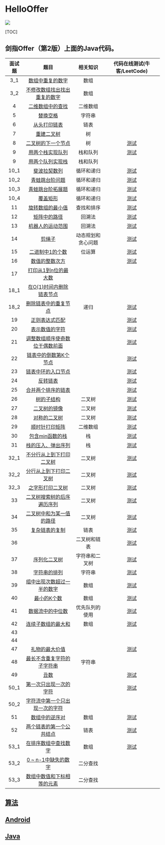 
# HelloOffer  

<img src="https://img.shields.io/badge/%E5%AD%A6%E4%B9%A0%E8%80%85-zohar.zzh-brightgreen.svg" />


[TOC]

## 剑指Offer（第2版）上面的Java代码。

面试题|题目|相关知识|代码在线测试(牛客/LeetCode)
|:-:|:-:|:-:|:-:|
3_1|[数组中重复的数字](https://github.com/ZoharAndroid/HelloOffer/blob/master/offer/Problem03_1.java)|数组
3_2|[不修改数组找出找出重复的数字](https://github.com/ZoharAndroid/HelloOffer/blob/master/offer/Problem03_2.java)|数组
4|[二维数组中的查找](https://github.com/ZoharAndroid/HelloOffer/blob/master/offer/Problem04.java)|二维数组
5|[替换空格](https://github.com/ZoharAndroid/HelloOffer/blob/master/offer/Problem05.java)|字符串
6|[从头打印链表](https://github.com/ZoharAndroid/HelloOffer/blob/master/offer/Problem06.java)|链表
7|[重建二叉树](https://github.com/ZoharAndroid/HelloOffer/blob/master/offer/Problem07.java)|树
8|[二叉树的下一个节点](https://github.com/ZoharAndroid/HelloOffer/blob/master/offer/Problem08.java)|树|[测试](https://www.nowcoder.com/practice/9023a0c988684a53960365b889ceaf5e?tpId=13&tqId=11210&tPage=1&rp=1&ru=/ta/coding-interviews&qru=/ta/coding-interviews/question-ranking)
9|[用两个栈实现队列](https://github.com/ZoharAndroid/HelloOffer/blob/master/offer/Problem09.java)|栈和队列|[测试](https://www.nowcoder.com/practice/54275ddae22f475981afa2244dd448c6?tpId=13&tqId=11158&tPage=1&rp=1&ru=%2Fta%2Fcoding-interviews&qru=%2Fta%2Fcoding-interviews%2Fquestion-ranking)
9|[用两个队列实现栈](https://github.com/ZoharAndroid/HelloOffer/blob/master/offer/Problem09_r.java)|栈和队列|
10_1|[斐波拉契数列](https://github.com/ZoharAndroid/HelloOffer/blob/master/offer/Problem10_1.java)|循环和递归|[测试](https://www.nowcoder.com/practice/c6c7742f5ba7442aada113136ddea0c3?tpId=13&tqId=11160&tPage=1&rp=1&ru=%2Fta%2Fcoding-interviews&qru=%2Fta%2Fcoding-interviews%2Fquestion-ranking)
10_2|[青蛙跳台阶问题](https://github.com/ZoharAndroid/HelloOffer/blob/master/offer/Problem10_2.java)|循环和递归|[测试](https://www.nowcoder.com/practice/8c82a5b80378478f9484d87d1c5f12a4?tpId=13&tqId=11161&tPage=1&rp=1&ru=%2Fta%2Fcoding-interviews&qru=%2Fta%2Fcoding-interviews%2Fquestion-ranking)
10_3|[青蛙跳台阶拓展题](https://github.com/ZoharAndroid/HelloOffer/blob/master/offer/Problem10_3.java)|循环和递归|[测试](https://www.nowcoder.com/practice/22243d016f6b47f2a6928b4313c85387?tpId=13&tqId=11162&tPage=1&rp=1&ru=%2Fta%2Fcoding-interviews&qru=%2Fta%2Fcoding-interviews%2Fquestion-ranking)
10_4|[覆盖矩形](https://github.com/ZoharAndroid/HelloOffer/blob/master/offer/Problem10_4.java)|循环和递归|[测试](https://www.nowcoder.com/practice/72a5a919508a4251859fb2cfb987a0e6?tpId=13&tqId=11163&tPage=1&rp=1&ru=%2Fta%2Fcoding-interviews&qru=%2Fta%2Fcoding-interviews%2Fquestion-ranking)
11|[旋转数组的最小值](https://github.com/ZoharAndroid/HelloOffer/blob/master/offer/Problem11.java)|查找和排序|[测试](https://www.nowcoder.com/practice/9f3231a991af4f55b95579b44b7a01ba?tpId=13&tqId=11159&tPage=1&rp=4&ru=%2Fta%2Fcoding-interviews&qru=%2Fta%2Fcoding-interviews%2Fquestion-ranking)
12|[矩阵中的路径](https://github.com/ZoharAndroid/HelloOffer/blob/master/offer/Problem12.java)|回溯法|[测试](https://www.nowcoder.com/practice/c61c6999eecb4b8f88a98f66b273a3cc?tpId=13&tqId=11218&tPage=4&rp=4&ru=%2Fta%2Fcoding-interviews&qru=%2Fta%2Fcoding-interviews%2Fquestion-ranking)
13|[机器人的运动范围](https://github.com/ZoharAndroid/HelloOffer/blob/master/offer/Problem13.java)|回溯法|[测试](https://www.nowcoder.com/practice/6e5207314b5241fb83f2329e89fdecc8?tpId=13&tqId=11219&tPage=4&rp=4&ru=%2Fta%2Fcoding-interviews&qru=%2Fta%2Fcoding-interviews%2Fquestion-ranking)
14|[剪绳子](https://github.com/ZoharAndroid/HelloOffer/blob/master/offer/Problem14.java)|动态规划和贪心问题|[测试](https://leetcode-cn.com/problems/integer-break/)
15|[二进制中1的个数](https://github.com/ZoharAndroid/HelloOffer/blob/master/offer/Problem15.java)|位运算|[测试](https://www.nowcoder.com/practice/8ee967e43c2c4ec193b040ea7fbb10b8?tpId=13&tqId=11164&tPage=1&rp=1&ru=/ta/coding-interviews&qru=/ta/coding-interviews/question-ranking)
16|[数值的整数次方](https://github.com/ZoharAndroid/HelloOffer/blob/master/offer/Problem16.java)||[测试](https://www.nowcoder.com/practice/1a834e5e3e1a4b7ba251417554e07c00?tpId=13&tqId=11165&tPage=1&rp=1&ru=/ta/coding-interviews&qru=/ta/coding-interviews/question-ranking)
17|[打印从1到n位的最大数](https://github.com/ZoharAndroid/HelloOffer/blob/master/offer/Problem17.java)||
18_1|[在O(1)时间内删除链表节点](https://github.com/ZoharAndroid/HelloOffer/blob/master/offer/Problem18_1.java)||
18_2|[删除链表中的重复节点](https://github.com/ZoharAndroid/HelloOffer/blob/master/offer/Problem18_2.java)|递归|[测试](https://www.nowcoder.com/practice/fc533c45b73a41b0b44ccba763f866ef?tpId=13&tqId=11209&tPage=1&rp=1&ru=/ta/coding-interviews&qru=/ta/coding-interviews/question-ranking)
19|[正则表达式匹配](https://github.com/ZoharAndroid/HelloOffer/blob/master/offer/Problem19.java)||[测试](https://www.nowcoder.com/practice/45327ae22b7b413ea21df13ee7d6429c?tpId=13&tqId=11205&tPage=3&rp=3&ru=/ta/coding-interviews&qru=/ta/coding-interviews/question-ranking)
20|[表示数值的字符](https://github.com/ZoharAndroid/HelloOffer/blob/master/offer/Problem20.java)||[测试](https://www.nowcoder.com/practice/6f8c901d091949a5837e24bb82a731f2?tpId=13&tqId=11206&tPage=1&rp=1&ru=/ta/coding-interviews&qru=/ta/coding-interviews/question-ranking)
21|[调整数组顺序使奇数位于偶数前面](https://github.com/ZoharAndroid/HelloOffer/blob/master/offer/Problem21.java)||[测试](https://www.nowcoder.com/practice/beb5aa231adc45b2a5dcc5b62c93f593?tpId=13&tqId=11166&tPage=1&rp=1&ru=/ta/coding-interviews&qru=/ta/coding-interviews/question-ranking)
22|[链表中的倒数第K个节点](https://github.com/ZoharAndroid/HelloOffer/blob/master/offer/Problem22.java)||[测试](https://www.nowcoder.com/practice/529d3ae5a407492994ad2a246518148a?tpId=13&tqId=11167&tPage=1&rp=1&ru=/ta/coding-interviews&qru=/ta/coding-interviews/question-ranking)
23|[链表中环的入口节点](https://github.com/ZoharAndroid/HelloOffer/blob/master/offer/Problem23.java)||[测试](https://www.nowcoder.com/practice/253d2c59ec3e4bc68da16833f79a38e4?tpId=13&tqId=11208&tPage=1&rp=1&ru=/ta/coding-interviews&qru=/ta/coding-interviews/question-ranking)
24|[反转链表](https://github.com/ZoharAndroid/HelloOffer/blob/master/offer/Problem24.java)||[测试](https://www.nowcoder.com/practice/75e878df47f24fdc9dc3e400ec6058ca?tpId=13&tqId=11168&tPage=1&rp=1&ru=/ta/coding-interviews&qru=/ta/coding-interviews/question-ranking)
25|[合并两个排序的链表](https://github.com/ZoharAndroid/HelloOffer/blob/master/offer/Problem25.java)||[测试](https://www.nowcoder.com/practice/d8b6b4358f774294a89de2a6ac4d9337?tpId=13&tqId=11169&tPage=1&rp=1&ru=/ta/coding-interviews&qru=/ta/coding-interviews/question-ranking)
26|[树的子结构](https://github.com/ZoharAndroid/HelloOffer/blob/master/offer/Problem26.java)|二叉树|[测试](https://www.nowcoder.com/practice/6e196c44c7004d15b1610b9afca8bd88?tpId=13&tqId=11170&tPage=1&rp=1&ru=/ta/coding-interviews&qru=/ta/coding-interviews/question-ranking)
27|[二叉树的镜像](https://github.com/ZoharAndroid/HelloOffer/blob/master/offer/Problem27.java)|二叉树|[测试](https://www.nowcoder.com/practice/564f4c26aa584921bc75623e48ca3011?tpId=13&tqId=11171&tPage=1&rp=1&ru=%2Fta%2Fcoding-interviews&qru=%2Fta%2Fcoding-interviews%2Fquestion-ranking)
28|[对称的二叉树](https://github.com/ZoharAndroid/HelloOffer/blob/master/offer/Problem28.java)|二叉树|[测试](https://www.nowcoder.com/practice/ff05d44dfdb04e1d83bdbdab320efbcb?tpId=13&tqId=11211&tPage=1&rp=1&ru=/ta/coding-interviews&qru=/ta/coding-interviews/question-ranking)
29|[顺时针打印矩阵](https://github.com/ZoharAndroid/HelloOffer/blob/master/offer/Problem29.java)|二维数组|[测试](https://www.nowcoder.com/practice/9b4c81a02cd34f76be2659fa0d54342a?tpId=13&tqId=11172&tPage=1&rp=1&ru=/ta/coding-interviews&qru=/ta/coding-interviews/question-ranking)
30|[包含min函数的栈](https://github.com/ZoharAndroid/HelloOffer/blob/master/offer/Problem30.java)|栈|[测试](https://www.nowcoder.com/practice/4c776177d2c04c2494f2555c9fcc1e49?tpId=13&tqId=11173&tPage=1&rp=1&ru=/ta/coding-interviews&qru=/ta/coding-interviews/question-ranking)
31|[栈的压入、弹出序列](https://github.com/ZoharAndroid/HelloOffer/blob/master/offer/Problem31.java)|栈|[测试](https://www.nowcoder.com/practice/d77d11405cc7470d82554cb392585106?tpId=13&tqId=11174&tPage=2&rp=1&ru=%2Fta%2Fcoding-interviews&qru=%2Fta%2Fcoding-interviews%2Fquestion-ranking)
32_1|[不分行从上到下打印二叉树](https://github.com/ZoharAndroid/HelloOffer/blob/master/offer/Problem32_1.java)|二叉树|[测试](https://www.nowcoder.com/practice/7fe2212963db4790b57431d9ed259701?tpId=13&tqId=11175&tPage=2&rp=1&ru=%2Fta%2Fcoding-interviews&qru=%2Fta%2Fcoding-interviews%2Fquestion-ranking)
32_2|[分行从上到下打印二叉树](https://github.com/ZoharAndroid/HelloOffer/blob/master/offer/Problem32_2.java)|二叉树|[测试](https://www.nowcoder.com/practice/445c44d982d04483b04a54f298796288?tpId=13&tqId=11213&tPage=1&rp=1&ru=/ta/coding-interviews&qru=/ta/coding-interviews/question-ranking)
32_3|[之字形打印二叉树](https://github.com/ZoharAndroid/HelloOffer/blob/master/offer/Problem32_3.java)|二叉树|[测试](https://www.nowcoder.com/practice/91b69814117f4e8097390d107d2efbe0?tpId=13&tqId=11212&tPage=1&rp=1&ru=/ta/coding-interviews&qru=/ta/coding-interviews/question-ranking)
33|[二叉树搜索树的后序遍历序列](https://github.com/ZoharAndroid/HelloOffer/blob/master/offer/Problem33.java)|二叉树|[测试](https://www.nowcoder.com/practice/a861533d45854474ac791d90e447bafd?tpId=13&tqId=11176&tPage=1&rp=1&ru=/ta/coding-interviews&qru=/ta/coding-interviews/question-ranking)
34|[二叉树中和为某一值的路径](https://github.com/ZoharAndroid/HelloOffer/blob/master/offer/Problem34.java)|二叉树|[测试](https://www.nowcoder.com/practice/b736e784e3e34731af99065031301bca?tpId=13&tqId=11177&tPage=1&rp=1&ru=/ta/coding-interviews&qru=/ta/coding-interviews/question-ranking)
35|[复杂链表的复制](https://github.com/ZoharAndroid/HelloOffer/blob/master/offer/Problem35.java)|链表|[测试](https://www.nowcoder.com/practice/f836b2c43afc4b35ad6adc41ec941dba?tpId=13&tqId=11178&tPage=2&rp=1&ru=%2Fta%2Fcoding-interviews&qru=%2Fta%2Fcoding-interviews%2Fquestion-ranking)
36|[]()|二叉树和链表|[测试](https://www.nowcoder.com/practice/947f6eb80d944a84850b0538bf0ec3a5?tpId=13&tqId=11179&tPage=1&rp=1&ru=/ta/coding-interviews&qru=/ta/coding-interviews/question-ranking)
37|[序列化二叉树](https://github.com/ZoharAndroid/HelloOffer/blob/master/offer/Problem37.java)|字符串和二叉树|[测试](https://www.nowcoder.com/practice/cf7e25aa97c04cc1a68c8f040e71fb84?tpId=13&tqId=11214&tPage=1&rp=1&ru=/ta/coding-interviews&qru=/ta/coding-interviews/question-ranking)
38|[字符串的排列](https://github.com/ZoharAndroid/HelloOffer/blob/master/offer/Problem38.java)|字符串|[测试](https://www.nowcoder.com/practice/fe6b651b66ae47d7acce78ffdd9a96c7?tpId=13&tqId=11180&tPage=1&rp=1&ru=/ta/coding-interviews&qru=/ta/coding-interviews/question-ranking)
39|[组中出现次数超过一半的数字](https://github.com/ZoharAndroid/HelloOffer/blob/master/offer/Problem39.java)|数组|[测试](https://www.nowcoder.com/practice/e8a1b01a2df14cb2b228b30ee6a92163?tpId=13&tqId=11181&tPage=1&rp=1&ru=/ta/coding-interviews&qru=/ta/coding-interviews/question-ranking)
40|[最小的K个数](https://github.com/ZoharAndroid/HelloOffer/blob/master/offer/Problem40.java)|数组|[测试](https://www.nowcoder.com/practice/6a296eb82cf844ca8539b57c23e6e9bf?tpId=13&tqId=11182&tPage=1&rp=1&ru=/ta/coding-interviews&qru=/ta/coding-interviews/question-ranking)
41|[数据流中的中位数](https://github.com/ZoharAndroid/HelloOffer/blob/master/offer/Problem41.java)|优先队列的使用|[测试](https://www.nowcoder.com/practice/9be0172896bd43948f8a32fb954e1be1?tpId=13&tqId=11216&tPage=1&rp=1&ru=/ta/coding-interviews&qru=/ta/coding-interviews/question-ranking)
42|[连续子数组的最大和](https://github.com/ZoharAndroid/HelloOffer/blob/master/offer/Problem42.java)|数组|[测试](https://www.nowcoder.com/practice/459bd355da1549fa8a49e350bf3df484?tpId=13&tqId=11183&tPage=1&rp=1&ru=/ta/coding-interviews&qru=/ta/coding-interviews/question-ranking)
43|||
44|||
47|[礼物的最大价值](https://github.com/ZoharAndroid/HelloOffer/blob/master/offer/Problem47.java)||[测试](https://www.nowcoder.com/questionTerminal/72a99e28381a407991f2c96d8cb238ab)
48|[最长不含重复字符的子字符串](https://github.com/ZoharAndroid/HelloOffer/blob/master/offer/Problem48.java)|字符串|
49|[丑数](https://github.com/ZoharAndroid/HelloOffer/blob/master/offer/Problem49.java)||[测试](https://www.nowcoder.com/practice/6aa9e04fc3794f68acf8778237ba065b?tpId=13&tqId=11186&tPage=2&rp=1&ru=%2Fta%2Fcoding-interviews&qru=%2Fta%2Fcoding-interviews%2Fquestion-ranking)
50_1|[第一次只出现一次的字符](https://github.com/ZoharAndroid/HelloOffer/blob/master/offer/Problem50_1.java)||[测试](https://www.nowcoder.com/practice/1c82e8cf713b4bbeb2a5b31cf5b0417c?tpId=13&tqId=11187&tPage=2&rp=1&ru=%2Fta%2Fcoding-interviews&qru=%2Fta%2Fcoding-interviews%2Fquestion-ranking)
50_2|[字符流中第一个只出现一次的字符](https://github.com/ZoharAndroid/HelloOffer/blob/master/offer/Problem50_2.java)||
51|[数组中的逆序对](https://github.com/ZoharAndroid/HelloOffer/blob/master/offer/Problem51.java)|数组|[测试](https://www.nowcoder.com/practice/96bd6684e04a44eb80e6a68efc0ec6c5?tpId=13&tqId=11188&tPage=1&rp=1&ru=/ta/coding-interviews&qru=/ta/coding-interviews/question-ranking)
52|[两个链表的第一个公共结点](https://github.com/ZoharAndroid/HelloOffer/blob/master/offer/Problem52.java)|链表|[测试](https://www.nowcoder.com/practice/6ab1d9a29e88450685099d45c9e31e46?tpId=13&tqId=11189&tPage=1&rp=1&ru=/ta/coding-interviews&qru=/ta/coding-interviews/question-ranking)
53_1|[在排序数组中查找数字](https://github.com/ZoharAndroid/HelloOffer/blob/master/offer/Problem53_1.java)|数组|[测试](https://www.nowcoder.com/practice/70610bf967994b22bb1c26f9ae901fa2?tpId=13&tqId=11190&tPage=1&rp=1&ru=/ta/coding-interviews&qru=/ta/coding-interviews/question-ranking)
53_2|[0 ~ n-1中缺失的数字](https://github.com/ZoharAndroid/HelloOffer/blob/master/offer/Problem53_2.java)|二分查找|
53_3|[数组中数值和下标相等的元素](https://github.com/ZoharAndroid/HelloOffer/blob/master/offer/Problem53_3.java)|二分查找|


## [算法](https://github.com/ZoharAndroid/HelloOffer/tree/master/algorithm)

## [Android](https://github.com/ZoharAndroid/HelloOffer/tree/master/Android)

## [Java](https://github.com/ZoharAndroid/HelloOffer/tree/master/Java)